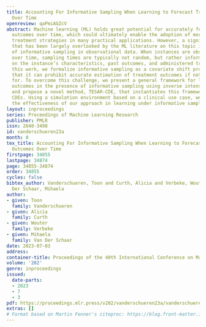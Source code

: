 ```yaml
---
title: Accounting For Informative Sampling When Learning to Forecast Treatment Outcomes
  Over Time
openreview: qaPmiAGZcV
abstract: Machine learning (ML) holds great potential for accurately forecasting treatment
  outcomes over time, which could ultimately enable the adoption of more individualized
  treatment strategies in many practical applications. However, a significant challenge
  that has been largely overlooked by the ML literature on this topic is the presence
  of informative sampling in observational data. When instances are observed irregularly
  over time, sampling times are typically not random, but rather informative–depending
  on the instance’s characteristics, past outcomes, and administered treatments. In
  this work, we formalize informative sampling as a covariate shift problem and show
  that it can prohibit accurate estimation of treatment outcomes if not properly accounted
  for. To overcome this challenge, we present a general framework for learning treatment
  outcomes in the presence of informative sampling using inverse intensity-weighting,
  and propose a novel method, TESAR-CDE, that instantiates this framework using Neural
  CDEs. Using a simulation environment based on a clinical use case, we demonstrate
  the effectiveness of our approach in learning under informative sampling.
layout: inproceedings
series: Proceedings of Machine Learning Research
publisher: PMLR
issn: 2640-3498
id: vanderschueren23a
month: 0
tex_title: Accounting For Informative Sampling When Learning to Forecast Treatment
  Outcomes Over Time
firstpage: 34855
lastpage: 34874
page: 34855-34874
order: 34855
cycles: false
bibtex_author: Vanderschueren, Toon and Curth, Alicia and Verbeke, Wouter and Van
  Der Schaar, Mihaela
author:
- given: Toon
  family: Vanderschueren
- given: Alicia
  family: Curth
- given: Wouter
  family: Verbeke
- given: Mihaela
  family: Van Der Schaar
date: 2023-07-03
address: 
container-title: Proceedings of the 40th International Conference on Machine Learning
volume: '202'
genre: inproceedings
issued:
  date-parts:
  - 2023
  - 7
  - 3
pdf: https://proceedings.mlr.press/v202/vanderschueren23a/vanderschueren23a.pdf
extras: []
# Format based on Martin Fenner's citeproc: https://blog.front-matter.io/posts/citeproc-yaml-for-bibliographies/
---
```

